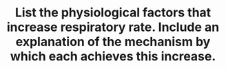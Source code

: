 ---
title: "List the physiological factors that increase respiratory rate. Include an explanation of the mechanism by which each achieves this increase."
entityType: SAQ
exam: PEX
college: CICM
year: 2010
sitting: A
question: 06
passRate: 60
lo:
- "[[B1c 1]]"
EC_expectedDomains:
- "For a good answers candidates where expected to list and explain (preferably by including diagrams) physiological factors such as PaCO2, PaO2, pH, Exercise, temperature, pregnancy and the associated receptors for each mechanism."
EC_extraCredit:
- "Good candidates had a structured approach to this questions."
EC_errorsCommon:
- "Candidate answers that lacked any structure were more likely to have omissions and lacked sufficient depth and as a result scored fewer marks."
- "Submitted question structures took the form of key headings (eg, PaCO2, PaO2, pH, etc) with an accompanying explanation, which included diagrams, which were often underutilised."
resources:
- "Nunn’s Applied Respiratory Physiology, Lumb, 6 th edition 60-68"
- "Principles of Physiology for the Anaesthetist, Power & Kam, 1st edition 92-98"
---